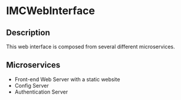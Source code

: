 # IMCWebInterface

## Description
This web interface is composed from several different microservices.

## Microservices
- Front-end Web Server with a static website
- Config Server
- Authentication Server


